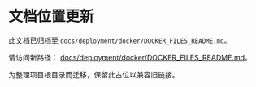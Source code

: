 # 文档位置更新

此文档已归档至 `docs/deployment/docker/DOCKER_FILES_README.md`。

请访问新路径： [docs/deployment/docker/DOCKER_FILES_README.md](docs/deployment/docker/DOCKER_FILES_README.md)。

为整理项目根目录而迁移，保留此占位以兼容旧链接。